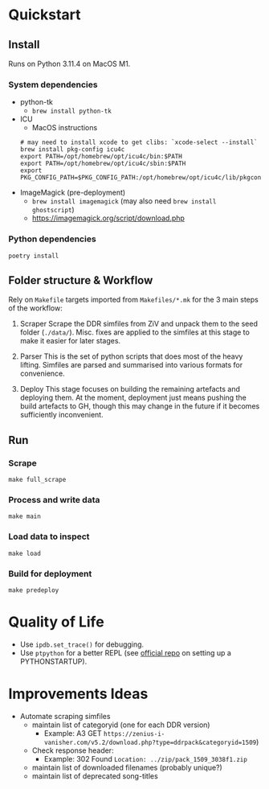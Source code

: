 # Quickstart
## Install
Runs on Python 3.11.4 on MacOS M1.

### System dependencies
- python-tk
    - `brew install python-tk`
- ICU
    - MacOS instructions
    ```shell
    # may need to install xcode to get clibs: `xcode-select --install`
    brew install pkg-config icu4c
    export PATH=/opt/homebrew/opt/icu4c/bin:$PATH
    export PATH=/opt/homebrew/opt/icu4c/sbin:$PATH
    export PKG_CONFIG_PATH=$PKG_CONFIG_PATH:/opt/homebrew/opt/icu4c/lib/pkgconfig
    ```
- ImageMagick (pre-deployment)
    - `brew install imagemagick` (may also need `brew install ghostscript`)
    - https://imagemagick.org/script/download.php

### Python dependencies
```shell
poetry install
```

## Folder structure & Workflow
Rely on `Makefile` targets imported from `Makefiles/*.mk` for the 3 main steps of the workflow:
1. Scraper
    Scrape the DDR simfiles from ZiV and unpack them to the seed folder (`./data/`).
    Misc. fixes are applied to the simfiles at this stage to make it easier for later stages.

2. Parser
    This is the set of python scripts that does most of the heavy lifting.
    Simfiles are parsed and summarised into various formats for convenience.

3. Deploy
    This stage focuses on building the remaining artefacts and deploying them.
    At the moment, deployment just means pushing the build artefacts to GH, 
    though this may change in the future if it becomes sufficiently inconvenient.

## Run
### Scrape
```shell
make full_scrape
```

### Process and write data
```shell
make main
```

### Load data to inspect
```shell
make load
```

### Build for deployment
```shell
make predeploy
```

# Quality of Life
- Use `ipdb.set_trace()` for debugging.
- Use `ptpython` for a better REPL (see [official repo](https://github.com/prompt-toolkit/ptpython?tab=readme-ov-file#embedding-the-repl) on setting up a PYTHONSTARTUP).

# Improvements Ideas
- Automate scraping simfiles
    - maintain list of categoryid (one for each DDR version)
        - Example: A3 GET `https://zenius-i-vanisher.com/v5.2/download.php?type=ddrpack&categoryid=1509`)
    - Check response header:
        - Example: 302 Found `Location: ../zip/pack_1509_3038f1.zip`     
    - maintain list of downloaded filenames (probably unique?)
    - maintain list of deprecated song-titles
